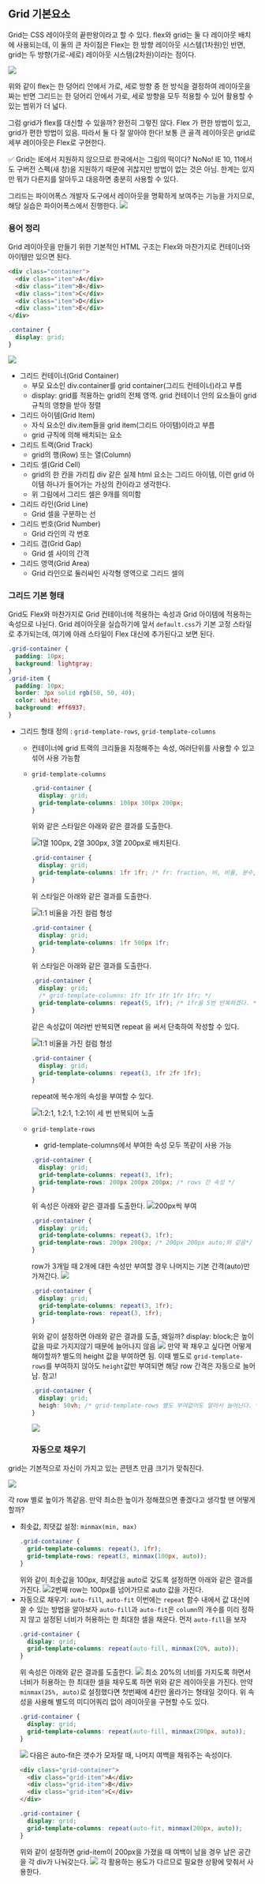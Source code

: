 ﻿## Grid 기본요소

Grid는 CSS 레이아웃의 끝판왕이라고 할 수 있다.
flex와 grid는 둘 다 레이아웃 배치에 사용되는데, 이 둘의 큰 차이점은 Flex는 한 방향 레이아웃 시스템(1차원)인 반면, grid는 두 방향(가로-세로) 레이아웃 시스템(2차원)이라는 점이다.

![](../../img/220517-1.png)

위와 같이 flex는 한 덩어리 안에서 가로, 세로 방향 중 한 방식을 결정하여 레이아웃을 짜는 반면 그리드는 한 덩어리 안에서 가로, 세로 방향을 모두 적용할 수 있어 활용할 수 있는 범위가 더 넓다.

그럼 grid가 flex를 대신할 수 있을까? 완전히 그렇진 않다. Flex 가 편한 방법이 있고, grid가 편한 방법이 있음. 따라서 둘 다 잘 알아야 한다! 보통 큰 골격 레이아웃은 grid로 세부 레이아웃은 Flex로 구현한다.

<aside>
✅ Grid는 IE에서 지원하지 않으므로 한국에서는 그림의 떡이다?
NoNo! IE 10, 11에서도 구버전 스펙(새 창)을 지원하기 때문에 귀찮지만 방법이 없는 것은 아님.
한계는 있지만 뭐가 다른지를 알아두고 대응하면 충분히 사용할 수 있다.

</aside>

그리드는 파이어폭스 개발자 도구에서 레이아웃을 명확하게 보여주는 기능을 가지므로, 해당 실습은 파이어폭스에서 진행한다.
![](../../img/220517-2.png)

### 용어 정리

Grid 레이아웃을 만들기 위한 기본적인 HTML 구조는 Flex와 마찬가지로 컨테이너와 아이템만 있으면 된다.

```html
<div class="container">
  <div class="item">A</div>
  <div class="item">B</div>
  <div class="item">C</div>
  <div class="item">D</div>
  <div class="item">E</div>
</div>
```

```css
.container {
  display: grid;
}
```

![](../../img/220518-1.png)

- 그리드 컨테이너(Grid Container)
  - 부모 요소인 div.container를 grid container(그리드 컨테이너)라고 부름
  - display: grid를 적용하는 grid의 전체 영역. grid 컨테이너 안의 요소들이 grid 규칙의 영향을 받아 정렬
- 그리드 아이템(Grid Item)
  - 자식 요소인 div.item들을 grid item(그리드 아이템)이라고 부름
  - grid 규칙에 의해 배치되는 요소
- 그리드 트랙(Grid Track)
  - grid의 행(Row) 또는 열(Column)
- 그리드 셀(Grid Cell)
  - grid의 한 칸을 가리킴 div 같은 실제 html 요소는 그리드 아이템, 이런 grid 아이템 하나가 들어가는 가상의 칸이라고 생각한다.
  - 위 그림에서 그리드 셀은 9개를 의미함
- 그리드 라인(Grid Line)
  - Grid 셀을 구분하는 선
- 그리드 번호(Grid Number)
  - Grid 라인의 각 번호
- 그리드 갭(Grid Gap)
  - Grid 셀 사이의 간격
- 그리드 영역(Grid Area)
  - Grid 라인으로 둘러싸인 사각형 영역으로 그리드 셀의

### 그리드 기본 형태

Grid도 Flex와 마찬가지로 Grid 컨테이너에 적용하는 속성과 Grid 아이템에 적용하는 속성으로 나뉜다.
Grid 레이아웃을 실습하기에 앞서 `default.css`가 기본 고정 스타일로 추가되는데, 여기에 아래 스타일이 Flex 대신에 추가된다고 보면 된다.

```css
.grid-container {
  padding: 10px;
  background: lightgray;
}
.grid-item {
  padding: 10px;
  border: 3px solid rgb(50, 50, 40);
  color: white;
  background: #ff6937;
}
```

- 그리드 형태 정의 : `grid-template-rows`, `grid-template-columns`

  - 컨테이너에 grid 트랙의 크리들을 지정해주는 속성, 여러단위를 사용할 수 있고 섞어 사용 가능함
  - `grid-template-columns`

    ```css
    .grid-container {
      display: grid;
      grid-template-columns: 100px 300px 200px;
    }
    ```

    위와 같은 스타일은 아래와 같은 결과를 도출한다.

    ![1열 100px, 2열 300px, 3열 200px로 배치된다.](../../img/220519-1.png)

    ```css
    .grid-container {
      display: grid;
      grid-template-columns: 1fr 1fr; /* fr: fraction, 비, 비율, 분수, 부분 */
    }
    ```

    위 스타일은 아래와 같은 결과를 도출한다.

    ![1:1 비율을 가진 컬럼 형성](../../img/220519-2.png)

    ```css
    .grid-container {
      display: grid;
      grid-template-columns: 1fr 500px 1fr;
    }
    ```

    위 스타일은 아래와 같은 결과를 도출한다.

    ```css
    .grid-container {
      display: grid;
      /* grid-template-columns: 1fr 1fr 1fr 1fr 1fr; */
      grid-template-columns: repeat(5, 1fr); /* 1fr을 5번 반복하겠다. */
    }
    ```

    같은 속성값이 여러번 반복되면 repeat 을 써서 단축하여 작성할 수 있다.

    ![1:1 비율을 가진 컬럼 형성](../../img/220519-3.png)

    ```css
    .grid-container {
      display: grid;
      grid-template-columns: repeat(3, 1fr 2fr 1fr);
    }
    ```

    repeat에 복수개의 속성을 부여할 수 있다.

    ![1:2:1, 1:2:1, 1:2:1이 세 번 반복되어 노출](../../img/220519-4.png)

  - `grid-template-rows`

    - grid-template-columns에서 부여한 속성 모두 똑같이 사용 가능

    ```css
    .grid-container {
      display: grid;
      grid-template-columns: repeat(3, 1fr);
      grid-template-rows: 200px 200px 200px; /* rows 간 속성 */
    }
    ```

    위 속성은 아래와 같은 결과를 도출한다.
    ![200px씩 부여](../../img/220519-5.png)

    ```css
    .grid-container {
      display: grid;
      grid-template-columns: repeat(3, 1fr);
      grid-template-rows: 200px 200px; /* 200px 200px auto;와 같음*/
    }
    ```

    row가 3개일 때 2개에 대한 속성만 부여할 경우 나머지는 기본 간격(auto)만 가져간다.
    ![](../../img/220519-6.png)

    ```css
    .grid-container {
      display: grid;
      grid-template-columns: repeat(3, 1fr);
      grid-template-rows: repeat(3, 1fr);
    }
    ```

    위와 같이 설정하면 아래와 같은 결과를 도출, 왜일까?
    display: block;은 높이값을 따로 가지지않기 때문에 늘어나지 않음
    ![](../../img/220519-7.png)
    만약 꽉 채우고 싶다면 어떻게 해야할까?
    별도의 height 값을 부여하면 됨. 이때 별도로 `grid-template-rows`를 부여하지 않아도 `height`값만 부여되면 해당 row 간격은 자동으로 늘어남. 참고!

    ```css
    .grid-container {
      display: grid;
      heigh: 50vh; /* grid-template-rows 별도 부여없어도 알아서 늘어난다. */
    }
    ```

    ![](../../img/220519-8.png)

    ### 자동으로 채우기

grid는 기본적으로 자신이 가지고 있는 콘텐츠 만큼 크기가 맞춰진다.

![](../../img/220520-1.png)

각 row 별로 높이가 똑같음. 만약 최소한 높이가 정해졌으면 좋겠다고 생각할 땐 어떻게할까?

- 최솟값, 최댓값 설정: `minmax(min, max)`
  ```css
  .grid-container {
    grid-template-columns: repeat(3, 1fr);
    grid-template-rows: repeat(3, minmax(100px, auto));
  }
  ```
  위와 같이 최솟값을 100px, 최댓값을 auto로 갖도록 설정하면 아래와 같은 결과를 가진다.
  ![2번째 row는 100px를 넘어가므로 auto 값을 가진다.](../../img/220520-2.png)
- 자동으로 채우기: `auto-fill`, `auto-fit`
  이번에는 `repeat` 함수 내에서 값 대신에 쓸 수 있는 방법을 알아보자
  `auto-fill`과 `auto-fit`은 `column`의 개수를 미리 정하지 않고 설정된 너비가 허용하는 한 최대한 셀을 채운다.
  먼저 `auto-fill`을 보자
  ```css
  .grid-container {
    display: grid;
    grid-template-columns: repeat(auto-fill, minmax(20%, auto));
  }
  ```
  위 속성은 아래와 같은 결과를 도출한다.
  ![](../../img/220520-3.png)
  최소 20%의 너비를 가지도록 하면서 너비가 허용하는 한 최대한 셀을 채우도록 하면 위와 같은 레이아웃을 가진다. 만약 `minmax(25%, auto)`로 설정했다면 첫번째에 4칸만 올라가는 형태일 것이다.
  위 속성을 사용해 별도의 미디어쿼리 없이 레이아웃을 구현할 수도 있다.
  ```css
  .grid-container {
    display: grid;
    grid-template-columns: repeat(auto-fill, minmax(200px, auto));
  }
  ```
  ![](../../img/220520-1.gif)
  다음은 auto-fit은 갯수가 모자랄 때, 나머지 여백을 채워주는 속성이다.
  ```html
  <div class="grid-container">
    <div class="grid-item">A</div>
    <div class="grid-item">B</div>
    <div class="grid-item">C</div>
  </div>
  ```
  ```css
  .grid-container {
    display: grid;
    grid-template-columns: repeat(auto-fit, minmax(200px, auto));
  }
  ```
  위와 같이 설정하면 grid-item이 200px을 가졌을 때 여백이 남을 경우 남은 공간을 각 div가 나눠갖는다.
  ![](../../img/220520-4.png)
  각 활용하는 용도가 다르므로 필요한 상황에 맞춰서 사용한다.
